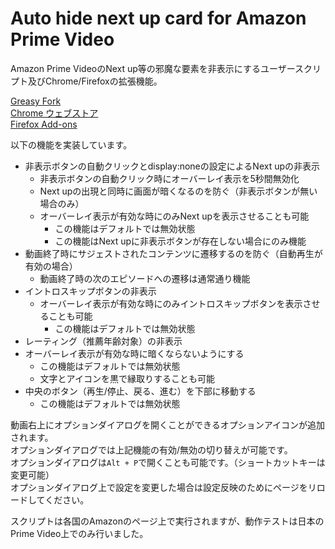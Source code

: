 # Auto hide next up card for Amazon Prime Video

Amazon Prime VideoのNext up等の邪魔な要素を非表示にするユーザースクリプト及びChrome/Firefoxの拡張機能。

[Greasy Fork](https://greasyfork.org/ja/scripts/478102-auto-hide-next-up-card-for-amazon-prime-video)  
[Chrome ウェブストア](https://chrome.google.com/webstore/detail/auto-hide-next-up-card-fo/pnpkddhaeadgjpmmcahamnicmplobkci)  
[Firefox Add-ons](https://addons.mozilla.org/ja/firefox/addon/auto-hide-next-up-card/)

以下の機能を実装しています。

- 非表示ボタンの自動クリックとdisplay:noneの設定によるNext upの非表示
  - 非表示ボタンの自動クリック時にオーバーレイ表示を5秒間無効化
  - Next upの出現と同時に画面が暗くなるのを防ぐ（非表示ボタンが無い場合のみ）
  - オーバーレイ表示が有効な時にのみNext upを表示させることも可能
    - この機能はデフォルトでは無効状態
    - この機能はNext upに非表示ボタンが存在しない場合にのみ機能
- 動画終了時にサジェストされたコンテンツに遷移するのを防ぐ（自動再生が有効の場合）
  - 動画終了時の次のエピソードへの遷移は通常通り機能
- イントロスキップボタンの非表示
  - オーバーレイ表示が有効な時にのみイントロスキップボタンを表示させることも可能
    - この機能はデフォルトでは無効状態
- レーティング（推薦年齢対象）の非表示
- オーバーレイ表示が有効な時に暗くならないようにする
  - この機能はデフォルトでは無効状態
  - 文字とアイコンを黒で縁取りすることも可能
- 中央のボタン（再生/停止、戻る、進む）を下部に移動する
  - この機能はデフォルトでは無効状態

動画右上にオプションダイアログを開くことができるオプションアイコンが追加されます。  
オプションダイアログでは上記機能の有効/無効の切り替えが可能です。  
オプションダイアログは`Alt + P`で開くことも可能です。（ショートカットキーは変更可能）  
オプションダイアログ上で設定を変更した場合は設定反映のためにページをリロードしてください。  

スクリプトは各国のAmazonのページ上で実行されますが、動作テストは日本のPrime Video上でのみ行いました。
